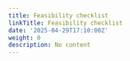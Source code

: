 ```yaml
---
title: Feasibility checklist
linkTitle: Feasibility checklist
date: '2025-04-29T17:10:00Z'
weight: 0
description: No content
---
```



